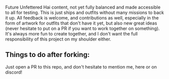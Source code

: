 Future Unfettered Hai content, not yet fully balanced and made accessible to all for testing. This is just ships and outfits without many missions to back it up.
All feedback is welcome, and contributions as well, especially in the form of artwork for outfits that don't have it yet, but also new great ideas (never hesitate to put on a PR if you want to work together on something).
It's always more fun to create together, and I don't want the full responsibility of this project on my shoulder either.

## Things to do after forking:
Just open a PR to this repo, and don't hesitate to mention me, here or on discord!
